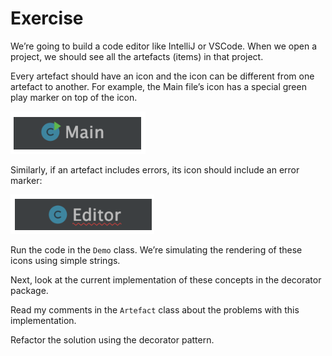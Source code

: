 # Exercise

We’re going to build a code editor like IntelliJ or VSCode. When we open a project, we should see all the artefacts 
(items) in that project.

Every artefact should have an icon and the icon can be different from one artefact to another. For example, the Main 
file’s icon has a special green play marker on top of the icon.

![Main icon](../../../images/main-file.png)

Similarly, if an artefact includes errors, its icon should include an error marker:

![Editor icon](../../../images/editor-image.png)

Run the code in the `Demo` class. We’re simulating the rendering of these icons using simple strings.

Next, look at the current implementation of these concepts in the decorator package.

Read my comments in the `Artefact` class about the problems with this implementation.

Refactor the solution using the decorator pattern.